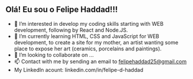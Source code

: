 <h2>Olá! Eu sou o Felipe Haddad!!!</h2>

- 👀 I’m interested in develop my coding skills starting with WEB development, following by React and Node.JS.
- 🌱 I’m currently learning HTML, CSS and JavaScript for WEB development, to create a site for my mother, an artist wanting some place to expose her art (ceramics, porcelains and paintings).
- 💞️ I’m looking to collaborate on ...
- 📫 Contact with me by sending an email to felipehaddad25@gmail.com
- My LinkedIn acount: linkedin.com/in/felipe-d-haddad


<!---
FelipeDH9/FelipeDH9 is a ✨ special ✨ repository because its `README.md` (this file) appears on your GitHub profile.
You can click the Preview link to take a look at your changes.
Sou Engenheiro de Produção e curioso pelo mundo da programação
--->



